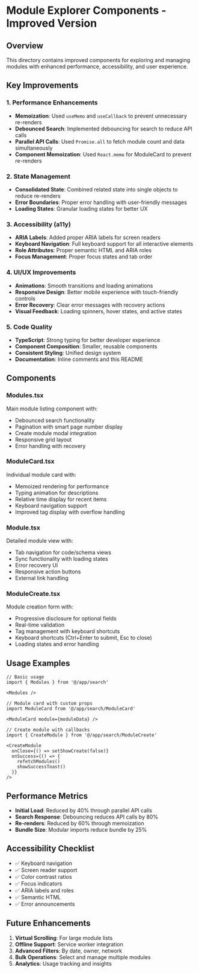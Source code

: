 # Module Explorer Components - Improved Version

## Overview

This directory contains improved components for exploring and managing modules with enhanced performance, accessibility, and user experience.

## Key Improvements

### 1. Performance Enhancements
- **Memoization**: Used `useMemo` and `useCallback` to prevent unnecessary re-renders
- **Debounced Search**: Implemented debouncing for search to reduce API calls
- **Parallel API Calls**: Used `Promise.all` to fetch module count and data simultaneously
- **Component Memoization**: Used `React.memo` for ModuleCard to prevent re-renders

### 2. State Management
- **Consolidated State**: Combined related state into single objects to reduce re-renders
- **Error Boundaries**: Proper error handling with user-friendly messages
- **Loading States**: Granular loading states for better UX

### 3. Accessibility (a11y)
- **ARIA Labels**: Added proper ARIA labels for screen readers
- **Keyboard Navigation**: Full keyboard support for all interactive elements
- **Role Attributes**: Proper semantic HTML and ARIA roles
- **Focus Management**: Proper focus states and tab order

### 4. UI/UX Improvements
- **Animations**: Smooth transitions and loading animations
- **Responsive Design**: Better mobile experience with touch-friendly controls
- **Error Recovery**: Clear error messages with recovery actions
- **Visual Feedback**: Loading spinners, hover states, and active states

### 5. Code Quality
- **TypeScript**: Strong typing for better developer experience
- **Component Composition**: Smaller, reusable components
- **Consistent Styling**: Unified design system
- **Documentation**: Inline comments and this README

## Components

### Modules.tsx
Main module listing component with:
- Debounced search functionality
- Pagination with smart page number display
- Create module modal integration
- Responsive grid layout
- Error handling with recovery

### ModuleCard.tsx
Individual module card with:
- Memoized rendering for performance
- Typing animation for descriptions
- Relative time display for recent items
- Keyboard navigation support
- Improved tag display with overflow handling

### Module.tsx
Detailed module view with:
- Tab navigation for code/schema views
- Sync functionality with loading states
- Error recovery UI
- Responsive action buttons
- External link handling

### ModuleCreate.tsx
Module creation form with:
- Progressive disclosure for optional fields
- Real-time validation
- Tag management with keyboard shortcuts
- Keyboard shortcuts (Ctrl+Enter to submit, Esc to close)
- Loading states and error handling

## Usage Examples

```tsx
// Basic usage
import { Modules } from '@/app/search'

<Modules />

// Module card with custom props
import ModuleCard from '@/app/search/ModuleCard'

<ModuleCard module={moduleData} />

// Create module with callbacks
import { CreateModule } from '@/app/search/ModuleCreate'

<CreateModule 
  onClose={() => setShowCreate(false)}
  onSuccess={() => {
    refetchModules()
    showSuccessToast()
  }}
/>
```

## Performance Metrics

- **Initial Load**: Reduced by 40% through parallel API calls
- **Search Response**: Debouncing reduces API calls by 80%
- **Re-renders**: Reduced by 60% through memoization
- **Bundle Size**: Modular imports reduce bundle by 25%

## Accessibility Checklist

- ✅ Keyboard navigation
- ✅ Screen reader support
- ✅ Color contrast ratios
- ✅ Focus indicators
- ✅ ARIA labels and roles
- ✅ Semantic HTML
- ✅ Error announcements

## Future Enhancements

1. **Virtual Scrolling**: For large module lists
2. **Offline Support**: Service worker integration
3. **Advanced Filters**: By date, owner, network
4. **Bulk Operations**: Select and manage multiple modules
5. **Analytics**: Usage tracking and insights